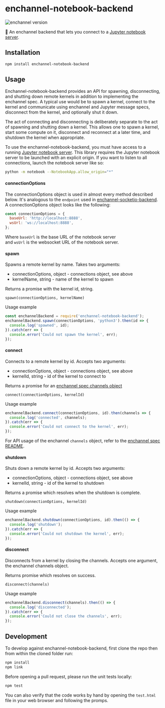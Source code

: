 # enchannel-notebook-backend
![enchannel version](https://img.shields.io/badge/enchannel-1.1-ff69b4.svg)

:notebook: An enchannel backend that lets you connect to a [Jupyter notebook server](https://github.com/jupyter/notebook).

## Installation

```bash
npm install enchannel-notebook-backend
```

## Usage

Enchannel-notebook-backend provides an API for spawning, disconnecting, and
shutting down remote kernels in addition to implementing the enchannel spec.  A
typical use would be to spawn a kernel, connect to the kernel and communicate
using enchannel and Jupyter message specs, disconnect from the kernel, and
optionally shut it down.

The act of connecting and disconnecting is deliberately separate to the act of
spawning and shutting down a kernel.  This allows one to spawn a kernel, start
some compute on it, disconnect and reconnect at a later time, and shutdown the
kernel when appropriate.

To use the enchannel-notebook-backend, you must have access to a running [Jupyter notebook server](https://github.com/jupyter/notebook).  This library requires the Jupyter notebook server to be launched with an explicit origin.  If you want to listen to all connections, launch the notebook server like so:

```bash
python -m notebook --NotebookApp.allow_origin="*"
```

#### connectionOptions

The connectionOptions object is used in almost every method described below.
It's analogous to the `endpoint` used in
[enchannel-socketio-backend](https://github.com/nteract/enchannel-socketio-backend).
A connectionOptions object looks like the following:

```js
const connectionOptions = {
  baseUrl: 'http://localhost:8888',
  wsUrl: 'ws://localhost:8888',
};
```

Where `baseUrl` is the base URL of the notebook server  
and `wsUrl` is the websocket URL of the notebook server.

#### spawn
Spawns a remote kernel by name.  Takes two arguments:

 - connectionOptions, object - connections object, see above  
 - kernelName, string - name of the kernel to spawn  

Returns a promise with the kernel id, string.

```
spawn(connectionOptions, kernelName)
```

Usage example

```js
const enchannelBackend = require('enchannel-notebook-backend');
enchannelBackend.spawn(connectionOptions, 'python3').then(id => {
  console.log('spawned', id);
}).catch(err => {
  console.error('Could not spawn the kernel', err);
});
```

#### connect
Connects to a remote kernel by id.  Accepts two arguments:

 - connectionOptions, object - connections object, see above  
 - kernelId, string - id of the kernel to connect to  

Returns a promise for an [enchannel spec channels
object](https://github.com/nteract/enchannel)

```
connect(connectionOptions, kernelId)
```

Usage example

```js
enchannelBackend.connect(connectionOptions, id).then(channels => {
  console.log('connected', channels);
}).catch(err => {
  console.error('Could not connect to the kernel', err);
});
```

For API usage of the enchannel `channels` object, refer to the [enchannel spec README](https://github.com/nteract/enchannel).

#### shutdown
Shuts down a remote kernel by id.  Accepts two arguments:

 - connectionOptions, object - connections object, see above  
 - kernelId, string - id of the kernel to shutdown  

Returns a promise which resolves when the shutdown is complete.

```
shutdown(connectionOptions, kernelId)
```

Usage example

```js
enchannelBackend.shutdown(connectionOptions, id).then(() => {
  console.log('shutdown');
}).catch(err => {
  console.error('Could not shutdown the kernel', err);
});
```

#### disconnect

Disconnects from a kernel by closing the channels.  Accepts one argument, the enchannel channels object.

Returns promise which resolves on success.

```
disconnect(channels)
```

Usage example

```js
enchannelBackend.disconnect(channels).then(() => {
  console.log('disconnected');
}).catch(err => {
  console.error('Could not close the channels', err);
});
```

## Development
To develop against enchannel-notebook-backend, first clone the repo then from within the
cloned folder run:

```bash
npm install
npm link
```

Before opening a pull request, please run the unit tests locally:

```bash
npm test
```

You can also verify that the code works by hand by opening the `test.html` file
in your web browser and following the promps.
